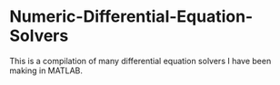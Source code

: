 # Numeric-Differential-Equation-Solvers
This is a compilation of many differential equation solvers I have been making in MATLAB. 
